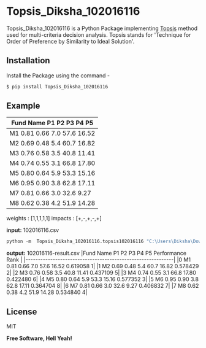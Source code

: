 # Topsis_Diksha_102016116
Topsis_Diksha_102016116 is a Python Package implementing [Topsis](https://www.sciencedirect.com/science/article/pii/S277266222100014X#:~:text=TOPSIS%20is%20based%20on%20the,distances%20from%20the%20ideal%20solutions.) method used for multi-criteria decision analysis.
Topsis stands for 'Technique for Order of Preference by Similarity to Ideal Solution'.

## Installation
Install the Package using the command - 
```s
$ pip install Topsis_Diksha_102016116
```
## Example
|Fund Name    P1    P2   P3    P4     P5  |
|-----------------------------------------|
|   M1  0.81  0.66  7.0  57.6  16.52|    
|   M2  0.69  0.48  5.4  60.7  16.82|     
|   M3  0.76  0.58  3.5  40.8  11.41|     
|   M4  0.74  0.55  3.1  66.8  17.80|    
|   M5  0.80  0.64  5.9  53.3  15.16|    
|   M6  0.95  0.90  3.8  62.8  17.11|    
|   M7  0.81  0.66  3.0  32.6   9.27|    
|   M8  0.62  0.38  4.2  51.9  14.28|    

weights : [1,1,1,1,1]
impacts : [+,-,+,-,+]

**input:** 102016116.csv
```s
python -m  Topsis_Diksha_102016116.topsis102016116 "C:\Users\Diksha\Downloads\102016116.csv" "1,1,1,1,1" "+,-,+,-,+" "C:\Users\Diksha\Downloads\102016116-result.csv"
```

**output:** 102016116-result.csv
|Fund Name   P1   P2  P3    P4     P5  Performance  Rank     |
|------------------------------------------------------------|
|0        M1  0.81  0.66  7.0  57.6  16.52     0.619058     1|
|1        M2  0.69  0.48  5.4  60.7  16.82     0.578429     2|
|2        M3  0.76  0.58  3.5  40.8  11.41     0.437109     5|
|3        M4  0.74  0.55  3.1  66.8  17.80     0.422480     6|
|4        M5  0.80  0.64  5.9  53.3  15.16     0.577352     3|
|5        M6  0.95  0.90  3.8  62.8  17.11     0.364704     8|
|6        M7  0.81  0.66  3.0  32.6   9.27     0.406832     7|
|7        M8  0.62  0.38  4.2  51.9  14.28     0.534840     4|


## License

MIT

**Free Software, Hell Yeah!**



